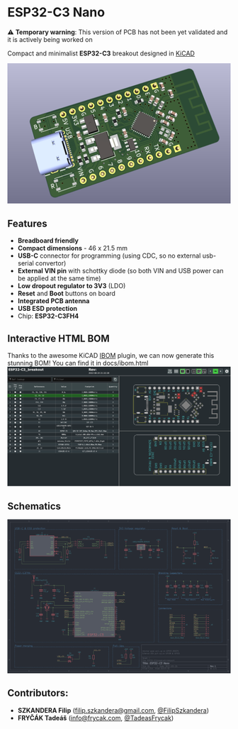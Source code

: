# ESP32-C3 Nano

:warning: **Temporary warning**: This version of PCB has not been yet validated and it is actively being worked on

Compact and minimalist **ESP32-C3** breakout designed in [KiCAD](https://www.kicad.org/)

![Preview](docs/3d_preview.png "Preview")

## Features
- **Breadboard friendly**
- **Compact dimensions** - 46 x 21.5 mm
- **USB-C** connector for programming (using CDC, so no external usb-serial convertor)
- **External VIN pin** with schottky diode (so both VIN and USB power can be applied at the same time)
- **Low dropout regulator to 3V3** (LDO)
- **Reset** and **Boot** buttons on board
- **Integrated PCB antenna**
- **USB ESD protection**
- Chip: **ESP32-C3FH4**

## Interactive HTML BOM
Thanks to the awesome KiCAD [IBOM](https://github.com/openscopeproject/InteractiveHtmlBom) plugin, we can now generate this stunning BOM! You can find it in docs/ibom.html
![IBOM](docs/ibom.png "IBOM")

## Schematics
![schematics](docs/schematics.png "schematics")

## Contributors:
- **SZKANDERA Filip** (filip.szkandera@gmail.com, [@FilipSzkandera](https://github.com/FilipSzkandera/))
- **FRYČÁK Tadeáš** (info@frycak.com, [@TadeasFrycak](https://github.com/TadeasFrycak/))
